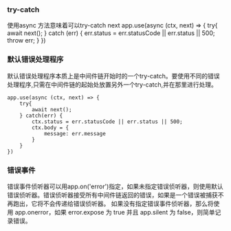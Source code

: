 ### try-catch
使用async 方法意味着可以try-catch next
app.use(async (ctx, next) => {
    try{
        await next();
    } catch (err) {
        err.status = err.statusCode || err.status || 500;
        throw err;
    }
})

### 默认错误处理程序
默认错误处理程序本质上是中间件链开始时的一个try-catch。要使用不同的错误处理程序,只需在中间件链的起始处放置另外一个try-catch,并在那里进行处理。
```
app.use(async (ctx, next) => {
    try{
        await next();
    } catch(err) {
        ctx.status = err.statusCode || err.status || 500;
        ctx.body = {
            message: err.message
        }
    }
})
```

### 错误事件
错误事件侦听器可以用app.on('error')指定，如果未指定错误侦听器，则使用默认错误侦听器。错误侦听器接受所有中间件链返回的错误，如果是一个错误被捕获不再跑出，它将不会传递给错误侦听器。
如果没有指定错误事件侦听器，那么将使用 app.onerror，如果 error.expose 为 true 并且 app.silent 为 false，则简单记录错误。
